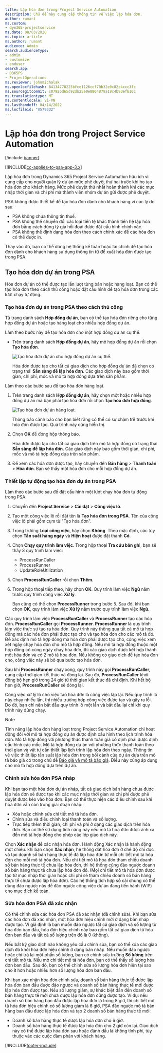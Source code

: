 ```yaml
---
title: Lập hóa đơn trong Project Service Automation
description: Chủ đề này cung cấp thông tin về việc lập hóa đơn.
author: rumant
ms.custom:
- dyn365-projectservice
ms.date: 08/03/2020
ms.topic: article
ms.author: rumant
audience: Admin
search.audienceType:
- admin
- customizer
- enduser
search.app:
- D365PS
- ProjectOperations
ms.reviewer: johnmichalak
ms.openlocfilehash: 84134778225bfce1126ccf70b32e0c82c4ccc3fc
ms.sourcegitcommit: c0792bd65d92db25e0e8864879a19c4b93efb10c
ms.translationtype: MT
ms.contentlocale: vi-VN
ms.lasthandoff: 04/14/2022
ms.locfileid: "8579332"
---
```

# <a name="invoicing-in-project-service-automation"></a>Lập hóa đơn trong Project Service Automation

[!include [banner](../includes/psa-now-project-operations.md)]

[!INCLUDE[cc-applies-to-psa-app-3.x](../includes/cc-applies-to-psa-app-3x.md)]

Lập hóa đơn trong Dynamics 365 Project Service Automation hữu ích vì cung cấp cho người quản lý dự án mức phê duyệt thứ hai trước khi họ tạo hóa đơn cho khách hàng. Mức phê duyệt thứ nhất hoàn thành khi các mục nhập thời gian và chi phí mà thành viên nhóm dự án gửi được phê duyệt.

PSA không được thiết kế để tạo hóa đơn dành cho khách hàng vì các lý do sau:

- PSA không chứa thông tin thuế.
- PSA không thể chuyển đổi các loại tiền tệ khác thành tiền hệ lập hóa đơn bằng cách dùng tỷ giá hối đoái được đặt cấu hình chính xác.
- PSA không thể định dạng hóa đơn theo cách chính xác để các hóa đơn có thể được in.

Thay vào đó, bạn có thể dùng hệ thống kế toán hoặc tài chính để tạo hóa đơn dành cho khách hàng sử dụng thông tin từ đề xuất hóa đơn được tạo trong PSA.

## <a name="creating-project-invoices-in-psa"></a>Tạo hóa đơn dự án trong PSA

Hóa đơn dự án có thể được tạo lần lượt từng bản hoặc hàng loạt. Bạn có thể tạo hóa đơn theo cách thủ công hoặc đặt cấu hình để tạo hóa đơn trong các lượt chạy tự động.

### <a name="manually-create-project-invoices-in-psa"></a>Tạo hóa đơn dự án trong PSA theo cách thủ công

Từ trang danh sách **Hợp đồng dự án**, bạn có thể tạo hóa đơn riêng cho từng hợp đồng dự án hoặc tạo hàng loạt cho nhiều hợp đồng dự án.

Làm theo bước này để tạo hóa đơn cho một hợp đồng dự án cụ thể.

- Trên trang danh sách **Hợp đồng dự án**, hãy mở hợp đồng dự án rồi chọn **Tạo hóa đơn**.

    ![Tạo hóa đơn dự án cho hợp đồng dự án cụ thể.](media/CreateProjectInvoicesOneByOne.png)

    Hóa đơn được tạo cho tất cả giao dịch cho hợp đồng dự án đã chọn có trạng thái **Sẵn sàng để lập hóa đơn**. Các giao dịch này bao gồm thời gian, chi phí, mốc và mô tả hợp đồng dựa trên sản phẩm.

Làm theo các bước sau để tạo hóa đơn hàng loạt.

1. Trên trang danh sách **Hợp đồng dự án**, hãy chọn một hoặc nhiều hợp đồng dự án mà bạn phải tạo hóa đơn rồi chọn **Tạo hóa đơn hợp đồng**.

    ![Tạo hóa đơn dự án hàng loạt.](media/CreateProjectInvoicesBulk.png)

    Thông báo cảnh báo cho bạn biết rằng có thể có sự chậm trễ trước khi hóa đơn được tạo. Quá trình này cũng hiển thị.

2. Chọn **OK** để đóng hộp thông báo.

    Hóa đơn được tạo cho tất cả giao dịch trên mô tả hợp đồng có trạng thái **Sẵn sàng để lập hóa đơn**. Các giao dịch này bao gồm thời gian, chi phí, mốc và mô tả hợp đồng dựa trên sản phẩm.

3. Để xem các hóa đơn được tạo, hãy chuyển đến **Bán hàng** \> **Thanh toán** \> **Hóa đơn**. Bạn sẽ thấy một hóa đơn cho mỗi hợp đồng dự án.

### <a name="set-up-automated-creation-of-project-invoices-in-psa"></a>Thiết lập tự động tạo hóa đơn dự án trong PSA

Làm theo các bước sau để đặt cấu hình một lượt chạy hóa đơn tự động trong PSA.

1. Chuyển đến **Project Service** \> **Cài đặt** \> **Công việc lô**.
2. Tạo một công việc lô rồi đặt tên là **Tạo hóa đơn trong PSA**. Tên của công việc lô phải gồm cụm từ "Tạo hóa đơn".
3. Trong trường **Loại công việc**, hãy chọn **Không**. Theo mặc định, các tùy chọn **Tần suất hàng ngày** và **Hiện hoạt** được đặt thành **Có**.
4. Chọn **Chạy quy trình làm việc**. Trong hộp thoại **Tra cứu bản ghi**, bạn sẽ thấy 3 quy trình làm việc:

    - ProcessRunCaller
    - ProcessRunner
    - UpdateRoleUtilization

5. Chọn **ProcessRunCaller** rồi chọn **Thêm**.
6. Trong hộp thoại tiếp theo, hãy chọn **OK**. Quy trình làm việc **Ngủ** nằm trước quy trình công việc **Xử lý**.

    Bạn cũng có thể chọn **ProcessRunner** trong bước 5. Sau đó, khi bạn chọn **OK**, quy trình làm việc **Xử lý** nằm trước quy trình làm việc **Ngủ**.

Các quy trình làm việc **ProcessRunCaller** và **ProcessRunner** tạo các hóa đơn. **ProcessRunCaller** gọi **ProcessRunner**. **ProcessRunner** là quy trình làm việc thực sự tạo ra hóa đơn. Quy trình này thông qua tất cả mô tả hợp đồng mà các hóa đơn phải được tạo cho và tạo hóa đơn cho các mô tả đó. Để xác định mô tả hợp đồng mà hóa đơn phải được tạo cho, công việc xem xét ngày chạy hóa đơn cho mô tả hợp đồng. Nếu mô tả hợp đồng thuộc một hợp đồng có cùng ngày chạy hóa đơn, thì các giao dịch được kết hợp thành một hóa đơn và có 2 mô tả hóa đơn. Nếu không có giao dịch để tạo hóa đơn cho, công việc này sẽ bỏ qua bước tạo hóa đơn.

Sau khi **ProcessRunner** chạy xong, quy trình này gọi **ProcessRunCaller**, cung cấp thời gian kết thúc và đóng lại. Sau đó, **ProcessRunCaller** khởi động bộ hẹn giờ trong 24 giờ từ thời gian kết thúc đã chỉ định. Khi hết bộ hẹn giờ, **ProcessRunCaller** sẽ đóng lại.

Công việc xử lý lô cho việc tạo hóa đơn là công việc lặp lại. Nếu quy trình lô này chạy nhiều lần, thì nhiều trường hợp công việc được tạo và gây ra lỗi. Do đó, bạn chỉ nên bắt đầu quy trình lô một lần và bắt đầu lại chỉ khi quy trình này dừng chạy.

> [!NOTE]
> Tính năng lập hóa đơn hàng loạt trong Project Service Automation chỉ hoạt động đối với mô tả hợp đồng dự án được định cấu hình theo lịch trình hóa đơn. Mô tả hợp đồng với phương thức thanh toán giá cố định phải được định cấu hình các mốc. Mô tả hợp đồng dự án với phương thức thanh toán theo thời gian và vật tư cần thiết lập lịch trình lập hóa đơn theo ngày. Thông tin về việc thiết lập tần suất lập hóa đơn trong bối cảnh của dự án dựa trên mô tả báo giá có trong chủ đề [Báo giá và mô tả báo giá](basic-quote-lines.md#invoice-schedule). Điều này cũng áp dụng cho mô tả hợp đồng dựa trên dự án.      
 
### <a name="edit-a-draft-psa-invoice"></a>Chỉnh sửa hóa đơn PSA nháp

Khi bạn tạo một hóa đơn dự án nháp, tất cả giao dịch bán hàng chưa được lập hóa đơn sẽ được tạo khi các mục nhập thời gian và chi phí được phê duyệt được kéo vào hóa đơn. Bạn có thể thực hiện các điều chỉnh sau khi hóa đơn vẫn còn trong giai đoạn nháp:

- Xóa hoặc chỉnh sửa chi tiết mô tả hóa đơn.
- Chỉnh sửa và điều chỉnh loại thanh toán và số lượng.
- Trực tiếp thêm thời gian, chi phí và phí ở dạng các giao dịch trên hóa đơn. Bạn có thể sử dụng tính năng này nếu mô tả hóa đơn được ánh xạ đến mô tả hợp đồng cho phép các lớp giao dịch này.

Chọn **Xác nhận** để xác nhận hóa đơn. Hành động Xác nhận là hành động một chiều. khi bạn chọn **Xác nhận**, hệ thống đặt hóa đơn ở chế độ chỉ đọc và tạo doanh số bán hàng thực tế đã lập hóa đơn từ mỗi chi tiết mô tả hóa đơn cho mỗi mô tả hóa đơn. Nếu chi tiết mô tả hóa đơn tham chiếu doanh số bán hàng thực tế chưa lập hóa đơn, thì hệ thống cũng đảo ngược doanh số bán hàng thực tế chưa lập hóa đơn đó. (Mọi chi tiết mô tả hóa đơn được tạo từ mục nhập thời gian hoặc chi phí sẽ tham chiếu doanh số bán hàng thực tế chưa được lập hóa đơn). Các hệ thống tích hợp sổ cái chung có thể dùng đảo ngược này để đảo ngược công việc dự án đang tiến hành (WIP) cho mục đích kế toán.

### <a name="correct-a-confirmed-psa-invoice"></a>Sửa hóa đơn PSA đã xác nhận

Có thể chỉnh sửa các hóa đơn PSA đã xác nhận (đã chỉnh sửa). Khi bạn sửa các hóa đơn đã xác nhận, một hóa đơn hiệu chỉnh mới ở dạng bản nháp được tạo. Vì giả định là bạn muốn đảo ngược tất cả giao dịch và số lượng từ hóa đơn ban đầu, hóa đơn hiệu chỉnh này bao gồm tất cả giao dịch từ hóa đơn ban đầu và tất cả số lượng trên đó là 0 (không).

Nếu bất kỳ giao dịch nào không yêu cầu chỉnh sửa, bạn có thể xóa các giao dịch đó khỏi hóa đơn hiệu chỉnh ở dạng bản nháp. Nếu muốn đảo ngược hoặc chỉ trả lại một phần số lượng, bạn có chỉnh sửa trường **Số lượng** trên chi tiết mô tả. Nếu mở chi tiết mô tả hóa đơn, bạn có thể thấy số lượng hóa đơn ban đầu. Sau đó, bạn có thể chỉnh sửa số lượng hóa đơn hiện tại sao cho ít hơn hoặc nhiều hơn số lượng hóa đơn ban đầu.

Khi bạn xác nhận hóa đơn chỉnh sửa, doanh số bán hàng thực tế được lập hóa đơn ban đầu được đảo ngược và doanh số bán hàng thực tế mới được lập hóa đơn được tạo. Nếu số lượng giảm, sự khác biệt dẫn đến doanh số bán hàng thực tế mới chưa được lập hóa đơn cũng được tạo. Ví dụ: nếu doanh số bán hàng ban đầu được lập hóa đơn là trong 8 giờ, thì chi tiết mô tả hóa đơn hiệu chỉnh có số lượng giảm là 6 giờ, PSA đảo ngược mô tả bán hàng ban đầu được lập hóa đơn và tạo 2 doanh số bán hàng thực tế mới:

- Doanh số bán hàng thực tế được lập hóa đơn cho 6 giờ.
- Doanh số bán hàng thực tế được lập hóa đơn cho 2 giờ còn lại. Giao dịch này có thể được lập hóa đơn sau hoặc đánh dấu là không tính phí, tùy thuộc vào các cuộc đàm phán với khách hàng.


[!INCLUDE[footer-include](../includes/footer-banner.md)]
